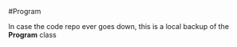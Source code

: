 #Program

In case the code repo ever goes down, this is a local backup of the **Program** class

```

```